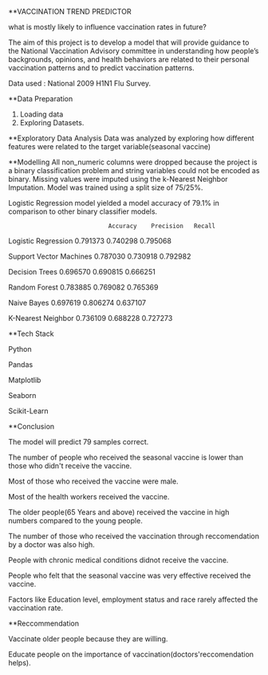 **VACCINATION TREND PREDICTOR

what is mostly likely to influence vaccination rates in future?

The aim of this project is to develop a model that will provide guidance to the National Vaccination Advisory committee in understanding how people’s backgrounds, opinions, and health behaviors are related to their personal vaccination patterns and to predict vaccination patterns.

Data used : National 2009 H1N1 Flu Survey.

**Data Preparation
1. Loading data
2. Exploring Datasets.

**Exploratory Data Analysis
Data was analyzed by exploring how different features were related to the target variable(seasonal vaccine)

**Modelling
All non_numeric columns were dropped because the project is a binary classification problem and string variables could not be encoded as binary.
Missing values were imputed using the k-Nearest Neighbor Imputation.
Model was trained using a split size of 75/25%.

Logistic Regression model yielded a model accuracy of 79.1% in comparison to other binary classifier models.

                  	            Accuracy	Precision	Recall
Logistic Regression                 0.791373	0.740298	0.795068

Support Vector Machines           0.787030	0.730918	0.792982

Decision Trees                	0.696570	0.690815	0.666251

Random Forest               	  0.783885	0.769082	0.765369

Naive Bayes                 	  0.697619	0.806274	0.637107

K-Nearest Neighbor          	  0.736109	0.688228	0.727273


**Tech Stack

Python

Pandas

Matplotlib

Seaborn

Scikit-Learn


**Conclusion

The model will predict 79 samples correct.

The number of people who received the seasonal vaccine is lower than those who didn't receive the vaccine.

Most of those who received the vaccine were male.

Most of the health workers received the vaccine.

The older people(65 Years and above) received the vaccine in high numbers compared to the young people.

The number of those who received the vaccination through reccomendation by a doctor was also high.

People with chronic medical conditions didnot receive the vaccine.

People who felt that the seasonal vaccine was very effective received the vaccine.

Factors like Education level, employment status and race rarely affected the vaccination rate.


**Reccommendation

Vaccinate older people because they are willing.

Educate people on the importance of vaccination(doctors'reccomendation helps).
